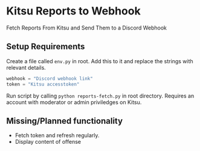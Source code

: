 # Kitsu Reports to Webhook

Fetch Reports From Kitsu and Send Them to a Discord Webhook

## Setup Requirements

Create a file called `env.py` in root. Add this to it and replace the strings with relevant details.

~~~python
webhook = "Discord webhook link"
token = "Kitsu accesstoken"
~~~

Run script by calling `python reports-fetch.py` in root directory. Requires an account with moderator or admin priviledges on Kitsu.

## Missing/Planned functionality

- Fetch token and refresh regularly.
- Display content of offense
